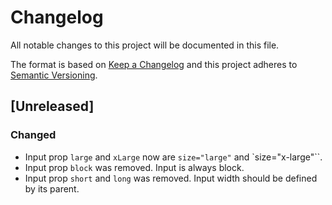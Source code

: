 # Changelog

All notable changes to this project will be documented in this file.

The format is based on [Keep a Changelog](http://keepachangelog.com/en/1.0.0/)
and this project adheres to [Semantic Versioning](http://semver.org/spec/v2.0.0.html).

## [Unreleased]
### Changed
- Input prop `large` and `xLarge` now are `size="large"` and `size="x-large"``.
- Input prop `block` was removed. Input is always block.
- Input prop `short` and `long` was removed. Input width should be defined by its parent.
